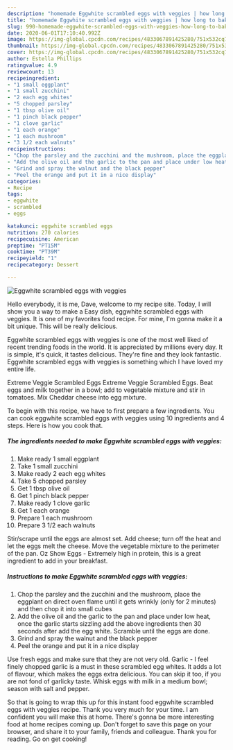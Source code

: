 ```yaml
---
description: "homemade Eggwhite scrambled eggs with veggies | how long to bake Eggwhite scrambled eggs with veggies"
title: "homemade Eggwhite scrambled eggs with veggies | how long to bake Eggwhite scrambled eggs with veggies"
slug: 990-homemade-eggwhite-scrambled-eggs-with-veggies-how-long-to-bake-eggwhite-scrambled-eggs-with-veggies
date: 2020-06-01T17:10:40.992Z
image: https://img-global.cpcdn.com/recipes/4833067891425280/751x532cq70/eggwhite-scrambled-eggs-with-veggies-recipe-main-photo.jpg
thumbnail: https://img-global.cpcdn.com/recipes/4833067891425280/751x532cq70/eggwhite-scrambled-eggs-with-veggies-recipe-main-photo.jpg
cover: https://img-global.cpcdn.com/recipes/4833067891425280/751x532cq70/eggwhite-scrambled-eggs-with-veggies-recipe-main-photo.jpg
author: Estella Phillips
ratingvalue: 4.9
reviewcount: 13
recipeingredient:
- "1 small eggplant"
- "1 small zucchini"
- "2 each egg whites"
- "5 chopped parsley"
- "1 tbsp olive oil"
- "1 pinch black pepper"
- "1 clove garlic"
- "1 each orange"
- "1 each mushroom"
- "3 1/2 each walnuts"
recipeinstructions:
- "Chop the parsley and the zucchini and the mushroom, place the eggplant on direct oven flame until it gets wrinkly (only for 2 minutes) and then chop it into small cubes"
- "Add the olive oil and the garlic to the pan and place under low heat,  once the garlic starts sizzling add the above ingredients then 30 seconds after add the egg white. Scramble until the eggs are done."
- "Grind and spray the walnut and the black pepper"
- "Peel the orange and put it in a nice display"
categories:
- Recipe
tags:
- eggwhite
- scrambled
- eggs

katakunci: eggwhite scrambled eggs 
nutrition: 270 calories
recipecuisine: American
preptime: "PT15M"
cooktime: "PT39M"
recipeyield: "1"
recipecategory: Dessert

---
```



![Eggwhite scrambled eggs with veggies](https://img-global.cpcdn.com/recipes/4833067891425280/751x532cq70/eggwhite-scrambled-eggs-with-veggies-recipe-main-photo.jpg)

Hello everybody, it is me, Dave, welcome to my recipe site. Today, I will show you a way to make a Easy dish, eggwhite scrambled eggs with veggies. It is one of my favorites food recipe. For mine, I'm gonna make it a bit unique. This will be really delicious.

Eggwhite scrambled eggs with veggies is one of the most well liked of recent trending foods in the world. It is appreciated by millions every day. It is simple, it's quick, it tastes delicious. They're fine and they look fantastic. Eggwhite scrambled eggs with veggies is something which I have loved my entire life.

Extreme Veggie Scrambled Eggs Extreme Veggie Scrambled Eggs. Beat eggs and milk together in a bowl; add to vegetable mixture and stir in tomatoes. Mix Cheddar cheese into egg mixture.


To begin with this recipe, we have to first prepare a few ingredients. You can cook eggwhite scrambled eggs with veggies using 10 ingredients and 4 steps. Here is how you cook that.

<!--inarticleads1-->

##### The ingredients needed to make Eggwhite scrambled eggs with veggies:

1. Make ready 1 small eggplant
1. Take 1 small zucchini
1. Make ready 2 each egg whites
1. Take 5 chopped parsley
1. Get 1 tbsp olive oil
1. Get 1 pinch black pepper
1. Make ready 1 clove garlic
1. Get 1 each orange
1. Prepare 1 each mushroom
1. Prepare 3 1/2 each walnuts


Stir/scrape until the eggs are almost set. Add cheese; turn off the heat and let the eggs melt the cheese. Move the vegetable mixture to the perimeter of the pan. Oz Show Eggs - Extremely high in protein, this is a great ingredient to add in your breakfast. 

<!--inarticleads2-->

##### Instructions to make Eggwhite scrambled eggs with veggies:

1. Chop the parsley and the zucchini and the mushroom, place the eggplant on direct oven flame until it gets wrinkly (only for 2 minutes) and then chop it into small cubes
1. Add the olive oil and the garlic to the pan and place under low heat,  once the garlic starts sizzling add the above ingredients then 30 seconds after add the egg white. Scramble until the eggs are done.
1. Grind and spray the walnut and the black pepper
1. Peel the orange and put it in a nice display


Use fresh eggs and make sure that they are not very old. Garlic - I feel finely chopped garlic is a must in these scrambled egg whites. It adds a lot of flavour, which makes the eggs extra delicious. You can skip it too, if you are not fond of garlicky taste. Whisk eggs with milk in a medium bowl; season with salt and pepper. 

So that is going to wrap this up for this instant food eggwhite scrambled eggs with veggies recipe. Thank you very much for your time. I am confident you will make this at home. There's gonna be more interesting food at home recipes coming up. Don't forget to save this page on your browser, and share it to your family, friends and colleague. Thank you for reading. Go on get cooking!
